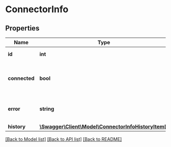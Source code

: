 # ConnectorInfo

## Properties
Name | Type | Description | Notes
------------ | ------------- | ------------- | -------------
**id** | **int** | Connector ID number | 
**connected** | **bool** | True if the authenticated user has this connector enabled | 
**error** | **string** | Error message. Empty if connected. | 
**history** | [**\Swagger\Client\Model\ConnectorInfoHistoryItem[]**](ConnectorInfoHistoryItem.md) |  | 

[[Back to Model list]](../README.md#documentation-for-models) [[Back to API list]](../README.md#documentation-for-api-endpoints) [[Back to README]](../README.md)


